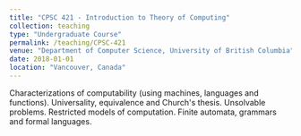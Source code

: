 ```yaml
---
title: "CPSC 421 - Introduction to Theory of Computing"
collection: teaching
type: "Undergraduate Course"
permalink: /teaching/CPSC-421
venue: "Department of Computer Science, University of British Columbia"
date: 2018-01-01
location: "Vancouver, Canada"
---
```


Characterizations of computability (using machines, languages and functions). Universality, equivalence and Church's thesis. Unsolvable problems. Restricted models of computation. Finite automata, grammars and formal languages.